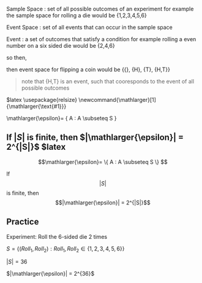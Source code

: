 Sample Space
: set of all possible outcomes of an experiment
for example
    the sample space for rolling a die would be {1,2,3,4,5,6}

Event Space
: set of all events that can occur in the sample space

Event
: a set of outcomes that satisfy a condition
for example
    rolling a even number on a six sided die would be {2,4,6}

so then, 

then event space for flipping a coin would be {{}, {H}, {T}, {H,T}}

> note that {H,T} is an event, such that cooresponds to the event of all possible outcomes

$latex
\usepackage{relsize}
\newcommand{\mathlarger}[1]{\mathlarger{\text{#1}}}

\mathlarger{\epsilon}= \{ A : A \subseteq S \} 

If $|S|$ is finite, then $|\mathlarger{\epsilon}| = 2^{|S|}$
$latex
---

$$\mathlarger{\epsilon}= \{ A : A \subseteq S \} $$

If $$|S|$$ is finite, then $$|\mathlarger{\epsilon}| = 2^{|S|}$$


## Practice
Experiment: Roll the 6-sided die 2 times

$S = \{(Roll_1, Roll_2) : Roll_1, Roll_2 \in \{1,2,3,4,5,6\}\}$

$|S| = 36$

$|\mathlarger{\epsilon}| = 2^{36}$

